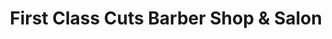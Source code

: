 ---
title: "First Class Cuts Barber Shop & Salon"
url: /gretna/first-class-cuts-barber-shop-and-salon/
shop: hairdresser
---